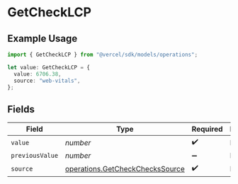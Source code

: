 # GetCheckLCP

## Example Usage

```typescript
import { GetCheckLCP } from "@vercel/sdk/models/operations";

let value: GetCheckLCP = {
  value: 6706.38,
  source: "web-vitals",
};
```

## Fields

| Field                                                                              | Type                                                                               | Required                                                                           | Description                                                                        |
| ---------------------------------------------------------------------------------- | ---------------------------------------------------------------------------------- | ---------------------------------------------------------------------------------- | ---------------------------------------------------------------------------------- |
| `value`                                                                            | *number*                                                                           | :heavy_check_mark:                                                                 | N/A                                                                                |
| `previousValue`                                                                    | *number*                                                                           | :heavy_minus_sign:                                                                 | N/A                                                                                |
| `source`                                                                           | [operations.GetCheckChecksSource](../../models/operations/getcheckcheckssource.md) | :heavy_check_mark:                                                                 | N/A                                                                                |